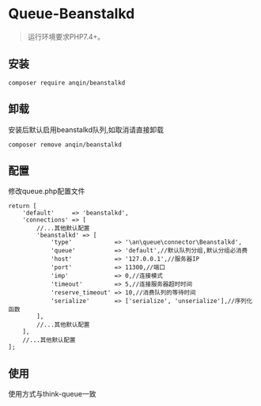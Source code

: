 Queue-Beanstalkd
===============

> 运行环境要求PHP7.4+。

## 安装

~~~
composer require anqin/beanstalkd
~~~
## 卸载
安装后默认启用beanstalkd队列,如取消请直接卸载
~~~
composer remove anqin/beanstalkd
~~~
## 配置
修改queue.php配置文件
~~~
return [
    'default'     => 'beanstalkd',
    'connections' => [
        //...其他默认配置
        'beanstalkd' => [
            'type'            => '\an\queue\connector\Beanstalkd',
            'queue'           => 'default',//默认队列分组,默认分组必消费
            'host'            => '127.0.0.1',//服务器IP
            'port'            => 11300,//端口
            'imp'             => 0,//连接模式
            'timeout'         => 5,//连接服务器超时时间
            'reserve_timeout' => 10,//消费队列的等待时间
            'serialize'       => ['serialize', 'unserialize'],//序列化函数
        ],
        //...其他默认配置
    ],
    //...其他默认配置
];
~~~

## 使用
使用方式与think-queue一致
